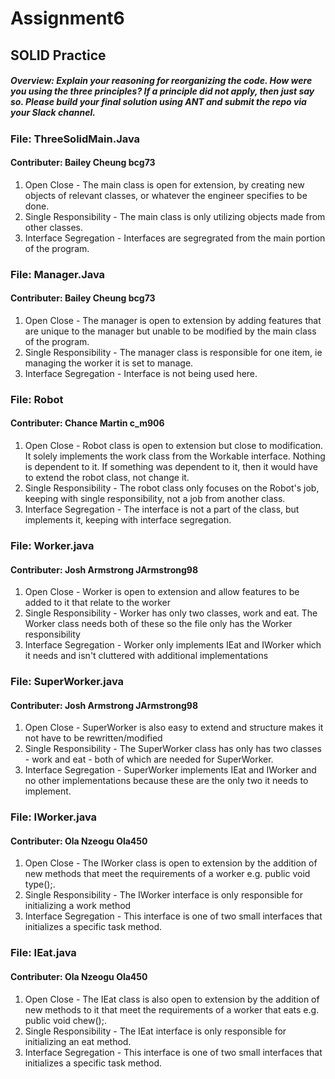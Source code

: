 # Assignment6
## SOLID Practice

##### Overview: Explain your reasoning for reorganizing the code. How were you using the three principles? If a principle did not apply, then just say so. Please build your final solution using ANT and submit the repo via your Slack channel. 

### File: ThreeSolidMain.Java
#### Contributer: Bailey Cheung bcg73
1. Open Close - The main class is open for extension, by creating new objects of relevant classes, or whatever the engineer specifies to be done. 
2. Single Responsibility - The main class is only utilizing objects made from other classes.
3. Interface Segregation - Interfaces are segregrated from the main portion of the program.

### File: Manager.Java
#### Contributer: Bailey Cheung bcg73
1. Open Close - The manager is open to extension by adding features that are unique to the manager but unable to be modified by the main class of the program. 
2. Single Responsibility - The manager class is responsible for one item, ie managing the worker it is set to manage.
3. Interface Segregation - Interface is not being used here. 

### File: Robot
#### Contributer: Chance Martin c_m906
1. Open Close - Robot class is open to extension but close to modification. It solely implements the work class from the Workable interface. Nothing is dependent to it. 
If something was dependent to it, then it would have to extend the robot class, not change it.
2. Single Responsibility - The robot class only focuses on the Robot's job, keeping with single responsibility, not a job from another class.
3. Interface Segregation - The interface is not a part of the class, but implements it, keeping with interface segregation.

### File: Worker.java
#### Contributer: Josh Armstrong JArmstrong98
1. Open Close - Worker is open to extension and allow features to be added to it that relate to the worker
2. Single Responsibility - Worker has only two classes, work and eat. The Worker class needs both of these so the file only has the Worker responsibility
3. Interface Segregation - Worker only implements IEat and IWorker which it needs and isn't cluttered with additional implementations

### File: SuperWorker.java
#### Contributer: Josh Armstrong JArmstrong98
1. Open Close - SuperWorker is also easy to extend and structure makes it not have to be rewritten/modified
2. Single Responsibility - The SuperWorker class has only has two classes - work and eat - both of which are needed for SuperWorker. 
3. Interface Segregation - SuperWorker implements IEat and IWorker and no other implementations because these are the only two it needs to implement.

### File: IWorker.java
#### Contributer: Ola Nzeogu Ola450
1. Open Close - The IWorker class is open to extension by the addition of new methods that meet the requirements of a worker e.g. public void type();.
2. Single Responsibility - The IWorker interface is only responsible for initializing a work method
3. Interface Segregation - This interface is one of two small interfaces that initializes a specific task method.

### File: IEat.java
#### Contributer: Ola Nzeogu Ola450
1. Open Close - The IEat class is also open to extension by the addition of new methods to it that meet the requirements of a worker that eats e.g. public void chew();.
2. Single Responsibility - The IEat interface is only responsible for initializing an eat method.
3. Interface Segregation - This interface is one of two small interfaces that initializes a specific task method.
